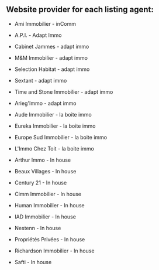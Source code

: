 ## Website provider for each listing agent:



- Ami Immobilier - inComm
  
- A.P.I. - Adapt Immo
- Cabinet Jammes - adapt immo
- M&M Immobilier - adapt immo
- Selection Habitat - adapt immo
- Sextant - adapt immo
- Time and Stone Immobilier - adapt immo
- Arieg'Immo - adapt immo
  
- Aude Immobilier - la boite immo
- Eureka Immobilier - la boite immo
- Europe Sud Immobilier - la boite immo
- L'Immo Chez Toit - la boite immo
  
- Arthur Immo - In house
- Beaux Villages - In house
- Century 21 - In house
- Cimm Immobilier - In house
- Human Immobilier - In house
- IAD Immobilier - In house
- Nestenn - In house
- Propriétés Privées - In house
- Richardson Immobilier - In house
- Safti - In house


